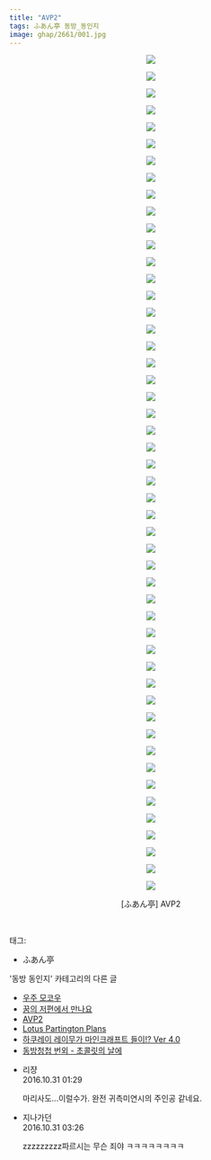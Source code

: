 ```yaml
---
title: "AVP2"
tags: ふあん亭 동방_동인지
image: ghap/2661/001.jpg
---
```

<div class="article">
<p style="text-align: center; clear: none; float: none;"><img src="{{ site.nasurl }}/ghap/2661/001.jpg"/></p>
<p style="text-align: center; clear: none; float: none;"><img src="{{ site.nasurl }}/ghap/2661/002.jpg"/></p>
<p style="text-align: center; clear: none; float: none;"><img src="{{ site.nasurl }}/ghap/2661/003.jpg"/></p>
<p style="text-align: center; clear: none; float: none;"><img src="{{ site.nasurl }}/ghap/2661/004.jpg"/></p>
<p style="text-align: center; clear: none; float: none;"><img src="{{ site.nasurl }}/ghap/2661/005.jpg"/></p>
<p style="text-align: center; clear: none; float: none;"><img src="{{ site.nasurl }}/ghap/2661/006.jpg"/></p>
<p style="text-align: center; clear: none; float: none;"><img src="{{ site.nasurl }}/ghap/2661/007.jpg"/></p>
<p style="text-align: center; clear: none; float: none;"><img src="{{ site.nasurl }}/ghap/2661/008.jpg"/></p>
<p style="text-align: center; clear: none; float: none;"><img src="{{ site.nasurl }}/ghap/2661/009.jpg"/></p>
<p style="text-align: center; clear: none; float: none;"><img src="{{ site.nasurl }}/ghap/2661/010.jpg"/></p>
<p style="text-align: center; clear: none; float: none;"><img src="{{ site.nasurl }}/ghap/2661/011.jpg"/></p>
<p style="text-align: center; clear: none; float: none;"><img src="{{ site.nasurl }}/ghap/2661/012.jpg"/></p>
<p style="text-align: center; clear: none; float: none;"><img src="{{ site.nasurl }}/ghap/2661/013.jpg"/></p>
<p style="text-align: center; clear: none; float: none;"><img src="{{ site.nasurl }}/ghap/2661/014.jpg"/></p>
<p style="text-align: center; clear: none; float: none;"><img src="{{ site.nasurl }}/ghap/2661/015.jpg"/></p>
<p style="text-align: center; clear: none; float: none;"><img src="{{ site.nasurl }}/ghap/2661/016.jpg"/></p>
<p style="text-align: center; clear: none; float: none;"><img src="{{ site.nasurl }}/ghap/2661/017.jpg"/></p>
<p style="text-align: center; clear: none; float: none;"><img src="{{ site.nasurl }}/ghap/2661/018.jpg"/></p>
<p style="text-align: center; clear: none; float: none;"><img src="{{ site.nasurl }}/ghap/2661/019.jpg"/></p>
<p style="text-align: center; clear: none; float: none;"><img src="{{ site.nasurl }}/ghap/2661/020.jpg"/></p>
<p style="text-align: center; clear: none; float: none;"><img src="{{ site.nasurl }}/ghap/2661/021.jpg"/></p>
<p style="text-align: center; clear: none; float: none;"><img src="{{ site.nasurl }}/ghap/2661/022.jpg"/></p>
<p style="text-align: center; clear: none; float: none;"><img src="{{ site.nasurl }}/ghap/2661/023.jpg"/></p>
<p style="text-align: center; clear: none; float: none;"><img src="{{ site.nasurl }}/ghap/2661/024.jpg"/></p>
<p style="text-align: center; clear: none; float: none;"><img src="{{ site.nasurl }}/ghap/2661/025.jpg"/></p>
<p style="text-align: center; clear: none; float: none;"><img src="{{ site.nasurl }}/ghap/2661/026.jpg"/></p>
<p style="text-align: center; clear: none; float: none;"><img src="{{ site.nasurl }}/ghap/2661/027.jpg"/></p>
<p style="text-align: center; clear: none; float: none;"><img src="{{ site.nasurl }}/ghap/2661/028.jpg"/></p>
<p style="text-align: center; clear: none; float: none;"><img src="{{ site.nasurl }}/ghap/2661/029.jpg"/></p>
<p style="text-align: center; clear: none; float: none;"><img src="{{ site.nasurl }}/ghap/2661/030.jpg"/></p>
<p style="text-align: center; clear: none; float: none;"><img src="{{ site.nasurl }}/ghap/2661/031.jpg"/></p>
<p style="text-align: center; clear: none; float: none;"><img src="{{ site.nasurl }}/ghap/2661/032.jpg"/></p>
<p style="text-align: center; clear: none; float: none;"><img src="{{ site.nasurl }}/ghap/2661/033.jpg"/></p>
<p style="text-align: center; clear: none; float: none;"><img src="{{ site.nasurl }}/ghap/2661/034.jpg"/></p>
<p style="text-align: center; clear: none; float: none;"><img src="{{ site.nasurl }}/ghap/2661/035.jpg"/></p>
<p style="text-align: center; clear: none; float: none;"><img src="{{ site.nasurl }}/ghap/2661/036.jpg"/></p>
<p style="text-align: center; clear: none; float: none;"><img src="{{ site.nasurl }}/ghap/2661/037.jpg"/></p>
<p style="text-align: center; clear: none; float: none;"><img src="{{ site.nasurl }}/ghap/2661/038.jpg"/></p>
<p style="text-align: center; clear: none; float: none;"><img src="{{ site.nasurl }}/ghap/2661/039.jpg"/></p>
<p style="text-align: center; clear: none; float: none;"><img src="{{ site.nasurl }}/ghap/2661/040.jpg"/></p>
<p style="text-align: center; clear: none; float: none;"><img src="{{ site.nasurl }}/ghap/2661/041.jpg"/></p>
<p style="text-align: center; clear: none; float: none;"><img src="{{ site.nasurl }}/ghap/2661/042.jpg"/></p>
<p style="text-align: center; clear: none; float: none;"><img src="{{ site.nasurl }}/ghap/2661/043.jpg"/></p>
<p style="text-align: center; clear: none; float: none;"><img src="{{ site.nasurl }}/ghap/2661/044.jpg"/></p>
<p style="text-align: center; clear: none; float: none;"><img src="{{ site.nasurl }}/ghap/2661/045.jpg"/></p>
<p style="text-align: center; clear: none; float: none;"><img src="{{ site.nasurl }}/ghap/2661/046.jpg"/></p>
<p style="text-align: center; clear: none; float: none;"><img src="{{ site.nasurl }}/ghap/2661/047.jpg"/></p>
<p style="text-align: center; clear: none; float: none;"><img src="{{ site.nasurl }}/ghap/2661/048.jpg"/></p>
<p style="text-align: center; clear: none; float: none;"><img src="{{ site.nasurl }}/ghap/2661/049.jpg"/></p>
<p style="text-align: center; clear: none; float: none;"><img src="{{ site.nasurl }}/ghap/2661/050.jpg"/></p>
<p style="text-align: center; clear: none; float: none;">[ふあん亭] AVP2</p>
<p><br/></p>
</div><div class="tagTrail">
<p>태그: </p>
<ul>
<li>ふあん亭</li>
</ul>
</div><div class="another">
<p>'동방 동인지' 카테고리의 다른 글</p>
<ul>
<li><a href="/2016-10-22-ghap_2663">우주 모코우</a></li>
<li><a href="/2016-10-22-ghap_2662">꿈의 저편에서 만나요</a></li>
<li><a href="/2016-10-22-ghap_2661">AVP2</a></li>
<li><a href="/2016-10-22-ghap_2660">Lotus Partington Plans</a></li>
<li><a href="/2016-10-22-ghap_2659">하쿠레이 레이무가 마인크래프트 들이!? Ver 4.0</a></li>
<li><a href="/2016-10-21-ghap_2658">동방청첩 번외 - 초콜릿의 날에</a></li>
</ul>
</div><div class="cb_module cb_fluid">
<div class="cb_wrt cb_profile">
<div class="comment">
<ul>
<li class="cb_thumb_off" id="comment14839846">
<div class="cb_comment_area">
<div class="cb_info_area">
<div class="cb_section">
<span class="cb_nick_name">리쟝</span>
</div>
<div class="cb_section">
<span class="cb_date">2016.10.31 01:29 </span>
</div>
</div>
<div class="cb_dsc_comment">
<p class="cb_dsc">
											 마리사도...이럴수가. 완전 귀측미연시의 주인공 같네요.
										</p>
</div>
</div></li>
<li class="cb_thumb_off" id="comment14839879">
<div class="cb_comment_area">
<div class="cb_info_area">
<div class="cb_section">
<span class="cb_nick_name">지나가던</span>
</div>
<div class="cb_section">
<span class="cb_date">2016.10.31 03:26 </span>
</div>
</div>
<div class="cb_dsc_comment">
<p class="cb_dsc">
											zzzzzzzzz파르시는 무슨 죄야 ㅋㅋㅋㅋㅋㅋㅋㅋ
										</p>
</div>
</div></li>
</ul>
</div>
</div><!-- commentList close -->
</div>